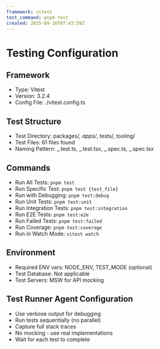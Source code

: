 ```yaml
---
framework: vitest
test_command: pnpm test
created: 2025-09-16T07:43:59Z
---
```


# Testing Configuration

## Framework

- Type: Vitest
- Version: 3.2.4
- Config File: ./vitest.config.ts

## Test Structure

- Test Directory: packages/_, apps/_, tests/, tooling/
- Test Files: 61 files found
- Naming Pattern: _.test.ts, _.test.tsx, _.spec.ts, _.spec.tsx

## Commands

- Run All Tests: `pnpm test`
- Run Specific Test: `pnpm test {test_file}`
- Run with Debugging: `pnpm test:debug`
- Run Unit Tests: `pnpm test:unit`
- Run Integration Tests: `pnpm test:integration`
- Run E2E Tests: `pnpm test:e2e`
- Run Failed Tests: `pnpm test:failed`
- Run Coverage: `pnpm test:coverage`
- Run in Watch Mode: `vitest watch`

## Environment

- Required ENV vars: NODE_ENV, TEST_MODE (optional)
- Test Database: Not applicable
- Test Servers: MSW for API mocking

## Test Runner Agent Configuration

- Use verbose output for debugging
- Run tests sequentially (no parallel)
- Capture full stack traces
- No mocking - use real implementations
- Wait for each test to complete
